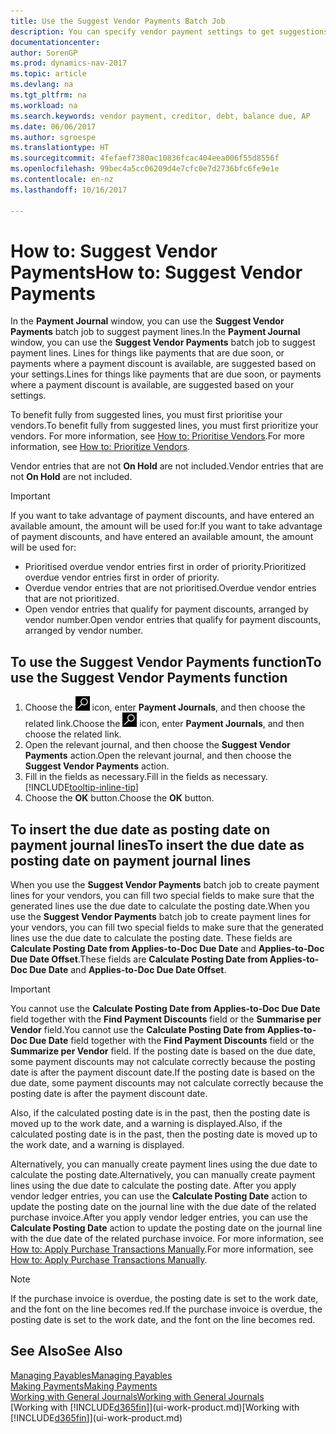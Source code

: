 ```yaml
---
title: Use the Suggest Vendor Payments Batch Job
description: You can specify vendor payment settings to get suggestions or proposals for payments that are due soon or where a discount is available.
documentationcenter: 
author: SorenGP
ms.prod: dynamics-nav-2017
ms.topic: article
ms.devlang: na
ms.tgt_pltfrm: na
ms.workload: na
ms.search.keywords: vendor payment, creditor, debt, balance due, AP
ms.date: 06/06/2017
ms.author: sgroespe
ms.translationtype: HT
ms.sourcegitcommit: 4fefaef7380ac10836fcac404eea006f55d8556f
ms.openlocfilehash: 99bec4a5cc06209d4e7cfc0e7d2736bfc6fe9e1e
ms.contentlocale: en-nz
ms.lasthandoff: 10/16/2017

---
```

# <a name="how-to-suggest-vendor-payments"></a><span data-ttu-id="c9275-103">How to: Suggest Vendor Payments</span><span class="sxs-lookup"><span data-stu-id="c9275-103">How to: Suggest Vendor Payments</span></span>
<span data-ttu-id="c9275-104">In the **Payment Journal** window, you can use the **Suggest Vendor Payments** batch job to suggest payment lines.</span><span class="sxs-lookup"><span data-stu-id="c9275-104">In the **Payment Journal** window, you can use the **Suggest Vendor Payments** batch job to suggest payment lines.</span></span> <span data-ttu-id="c9275-105">Lines for things like payments that are due soon, or payments where a payment discount is available, are suggested based on your settings.</span><span class="sxs-lookup"><span data-stu-id="c9275-105">Lines for things like payments that are due soon, or payments where a payment discount is available, are suggested based on your settings.</span></span>

<span data-ttu-id="c9275-106">To benefit fully from suggested lines, you must first prioritise your vendors.</span><span class="sxs-lookup"><span data-stu-id="c9275-106">To benefit fully from suggested lines, you must first prioritize your vendors.</span></span> <span data-ttu-id="c9275-107">For more information, see [How to: Prioritise Vendors](purchasing-how-prioritize-vendors.md).</span><span class="sxs-lookup"><span data-stu-id="c9275-107">For more information, see [How to: Prioritize Vendors](purchasing-how-prioritize-vendors.md).</span></span>  

<span data-ttu-id="c9275-108">Vendor entries that are not **On Hold** are not included.</span><span class="sxs-lookup"><span data-stu-id="c9275-108">Vendor entries that are not **On Hold** are not included.</span></span>  

> [!IMPORTANT]  
>   <span data-ttu-id="c9275-109">If you want to take advantage of payment discounts, and have entered an available amount, the amount will be used for:</span><span class="sxs-lookup"><span data-stu-id="c9275-109">If you want to take advantage of payment discounts, and have entered an available amount, the amount will be used for:</span></span>  

* <span data-ttu-id="c9275-110">Prioritised overdue vendor entries first in order of priority.</span><span class="sxs-lookup"><span data-stu-id="c9275-110">Prioritized overdue vendor entries first in order of priority.</span></span>  
* <span data-ttu-id="c9275-111">Overdue vendor entries that are not prioritised.</span><span class="sxs-lookup"><span data-stu-id="c9275-111">Overdue vendor entries that are not prioritized.</span></span>  
* <span data-ttu-id="c9275-112">Open vendor entries that qualify for payment discounts, arranged by vendor number.</span><span class="sxs-lookup"><span data-stu-id="c9275-112">Open vendor entries that qualify for payment discounts, arranged by vendor number.</span></span>  

## <a name="to-use-the-suggest-vendor-payments-function"></a><span data-ttu-id="c9275-113">To use the Suggest Vendor Payments function</span><span class="sxs-lookup"><span data-stu-id="c9275-113">To use the Suggest Vendor Payments function</span></span>
1. <span data-ttu-id="c9275-114">Choose the ![Search for Page or Report](media/ui-search/search_small.png "Search for Page or Report icon") icon, enter **Payment Journals**, and then choose the related link.</span><span class="sxs-lookup"><span data-stu-id="c9275-114">Choose the ![Search for Page or Report](media/ui-search/search_small.png "Search for Page or Report icon") icon, enter **Payment Journals**, and then choose the related link.</span></span>  
2. <span data-ttu-id="c9275-115">Open the relevant journal, and then choose the **Suggest Vendor Payments** action.</span><span class="sxs-lookup"><span data-stu-id="c9275-115">Open the relevant journal, and then choose the **Suggest Vendor Payments** action.</span></span>  
3. <span data-ttu-id="c9275-116">Fill in the fields as necessary.</span><span class="sxs-lookup"><span data-stu-id="c9275-116">Fill in the fields as necessary.</span></span> [!INCLUDE[tooltip-inline-tip](includes/tooltip-inline-tip_md.md)]  
4. <span data-ttu-id="c9275-117">Choose the **OK** button.</span><span class="sxs-lookup"><span data-stu-id="c9275-117">Choose the **OK** button.</span></span>  

## <a name="to-insert-the-due-date-as-posting-date-on-payment-journal-lines"></a><span data-ttu-id="c9275-118">To insert the due date as posting date on payment journal lines</span><span class="sxs-lookup"><span data-stu-id="c9275-118">To insert the due date as posting date on payment journal lines</span></span>
<span data-ttu-id="c9275-119">When you use the **Suggest Vendor Payments** batch job to create payment lines for your vendors, you can fill two special fields to make sure that the generated lines use the due date to calculate the posting date.</span><span class="sxs-lookup"><span data-stu-id="c9275-119">When you use the **Suggest Vendor Payments** batch job to create payment lines for your vendors, you can fill two special fields to make sure that the generated lines use the due date to calculate the posting date.</span></span> <span data-ttu-id="c9275-120">These fields are **Calculate Posting Date from Applies-to-Doc Due Date** and **Applies-to-Doc Due Date Offset**.</span><span class="sxs-lookup"><span data-stu-id="c9275-120">These fields are **Calculate Posting Date from Applies-to-Doc Due Date** and **Applies-to-Doc Due Date Offset**.</span></span>  

> [!IMPORTANT]  
>   <span data-ttu-id="c9275-121">You cannot use the **Calculate Posting Date from Applies-to-Doc Due Date** field together with the **Find Payment Discounts** field or the **Summarise per Vendor** field.</span><span class="sxs-lookup"><span data-stu-id="c9275-121">You cannot use the **Calculate Posting Date from Applies-to-Doc Due Date** field together with the **Find Payment Discounts** field or the **Summarize per Vendor** field.</span></span> <span data-ttu-id="c9275-122">If the posting date is based on the due date, some payment discounts may not calculate correctly because the posting date is after the payment discount date.</span><span class="sxs-lookup"><span data-stu-id="c9275-122">If the posting date is based on the due date, some payment discounts may not calculate correctly because the posting date is after the payment discount date.</span></span>  

<span data-ttu-id="c9275-123">Also, if the calculated posting date is in the past, then the posting date is moved up to the work date, and a warning is displayed.</span><span class="sxs-lookup"><span data-stu-id="c9275-123">Also, if the calculated posting date is in the past, then the posting date is moved up to the work date, and a warning is displayed.</span></span>  

<span data-ttu-id="c9275-124">Alternatively, you can manually create payment lines using the due date to calculate the posting date.</span><span class="sxs-lookup"><span data-stu-id="c9275-124">Alternatively, you can manually create payment lines using the due date to calculate the posting date.</span></span> <span data-ttu-id="c9275-125">After you apply vendor ledger entries, you can use the **Calculate Posting Date** action to update the posting date on the journal line with the due date of the related purchase invoice.</span><span class="sxs-lookup"><span data-stu-id="c9275-125">After you apply vendor ledger entries, you can use the **Calculate Posting Date** action to update the posting date on the journal line with the due date of the related purchase invoice.</span></span> <span data-ttu-id="c9275-126">For more information, see [How to: Apply Purchase Transactions Manually](payables-how-apply-purchase-transactions-manually.md).</span><span class="sxs-lookup"><span data-stu-id="c9275-126">For more information, see [How to: Apply Purchase Transactions Manually](payables-how-apply-purchase-transactions-manually.md).</span></span>  

> [!NOTE]  
>   <span data-ttu-id="c9275-127">If the purchase invoice is overdue, the posting date is set to the work date, and the font on the line becomes red.</span><span class="sxs-lookup"><span data-stu-id="c9275-127">If the purchase invoice is overdue, the posting date is set to the work date, and the font on the line becomes red.</span></span>  

## <a name="see-also"></a><span data-ttu-id="c9275-128">See Also</span><span class="sxs-lookup"><span data-stu-id="c9275-128">See Also</span></span>
[<span data-ttu-id="c9275-129">Managing Payables</span><span class="sxs-lookup"><span data-stu-id="c9275-129">Managing Payables</span></span>](payables-manage-payables.md)  
[<span data-ttu-id="c9275-130">Making Payments</span><span class="sxs-lookup"><span data-stu-id="c9275-130">Making Payments</span></span>](payables-make-payments.md)  
[<span data-ttu-id="c9275-131">Working with General Journals</span><span class="sxs-lookup"><span data-stu-id="c9275-131">Working with General Journals</span></span>](ui-work-general-journals.md)  
<span data-ttu-id="c9275-132">[Working with [!INCLUDE[d365fin](includes/d365fin_md.md)]](ui-work-product.md)</span><span class="sxs-lookup"><span data-stu-id="c9275-132">[Working with [!INCLUDE[d365fin](includes/d365fin_md.md)]](ui-work-product.md)</span></span>  

